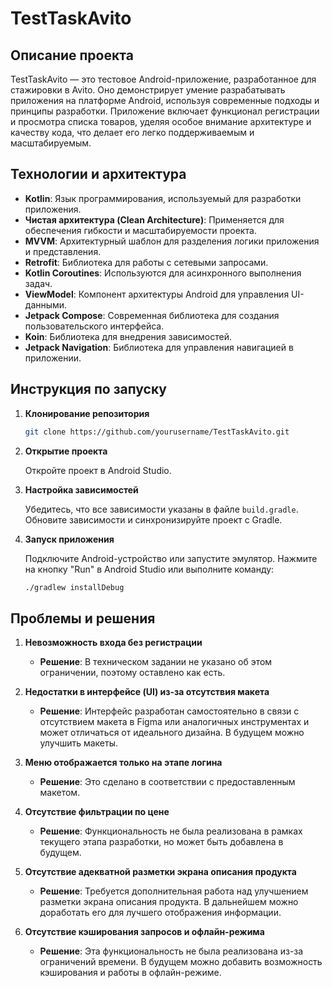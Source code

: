 # TestTaskAvito

## Описание проекта

TestTaskAvito — это тестовое Android-приложение, разработанное для стажировки в Avito. Оно демонстрирует умение разрабатывать приложения на платформе Android, используя современные подходы и принципы разработки. Приложение включает функционал регистрации и просмотра списка товаров, уделяя особое внимание архитектуре и качеству кода, что делает его легко поддерживаемым и масштабируемым.

## Технологии и архитектура

- **Kotlin**: Язык программирования, используемый для разработки приложения.
- **Чистая архитектура (Clean Architecture)**: Применяется для обеспечения гибкости и масштабируемости проекта.
- **MVVM**: Архитектурный шаблон для разделения логики приложения и представления.
- **Retrofit**: Библиотека для работы с сетевыми запросами.
- **Kotlin Coroutines**: Используются для асинхронного выполнения задач.
- **ViewModel**: Компонент архитектуры Android для управления UI-данными.
- **Jetpack Compose**: Современная библиотека для создания пользовательского интерфейса.
- **Koin**: Библиотека для внедрения зависимостей.
- **Jetpack Navigation**: Библиотека для управления навигацией в приложении.

## Инструкция по запуску

1. **Клонирование репозитория**

    ```bash
    git clone https://github.com/yourusername/TestTaskAvito.git
    ```

2. **Открытие проекта**

    Откройте проект в Android Studio.

3. **Настройка зависимостей**

    Убедитесь, что все зависимости указаны в файле `build.gradle`. Обновите зависимости и синхронизируйте проект с Gradle.

4. **Запуск приложения**

    Подключите Android-устройство или запустите эмулятор. Нажмите на кнопку "Run" в Android Studio или выполните команду:

    ```bash
    ./gradlew installDebug
    ```

## Проблемы и решения

1. **Невозможность входа без регистрации**

    - **Решение**: В техническом задании не указано об этом ограничении, поэтому оставлено как есть.

2. **Недостатки в интерфейсе (UI) из-за отсутствия макета**

    - **Решение**: Интерфейс разработан самостоятельно в связи с отсутствием макета в Figma или аналогичных инструментах и может отличаться от идеального дизайна. В будущем можно улучшить макеты.

3. **Меню отображается только на этапе логина**

    - **Решение**: Это сделано в соответствии с предоставленным макетом.

4. **Отсутствие фильтрации по цене**

    - **Решение**: Функциональность не была реализована в рамках текущего этапа разработки, но может быть добавлена в будущем.

5. **Отсутствие адекватной разметки экрана описания продукта**

    - **Решение**: Требуется дополнительная работа над улучшением разметки экрана описания продукта. В дальнейшем можно доработать его для лучшего отображения информации.

6. **Отсутствие кэширования запросов и офлайн-режима**

    - **Решение**: Эта функциональность не была реализована из-за ограничений времени. В будущем можно добавить возможность кэширования и работы в офлайн-режиме.
